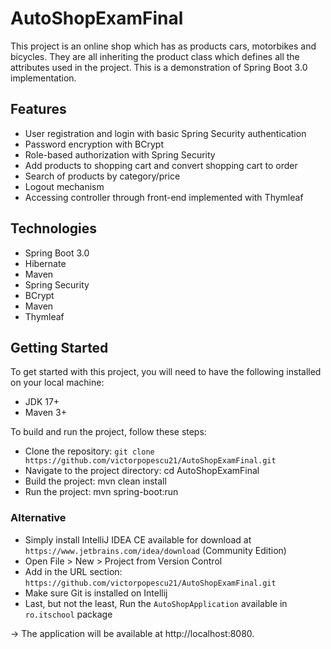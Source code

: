 # AutoShopExamFinal

This project is an online shop which has as products cars, motorbikes and bicycles. They are all inheriting the product class which defines all the attributes used in the project.
This is a demonstration of Spring Boot 3.0 implementation.

## Features
* User registration and login with basic Spring Security authentication
* Password encryption with BCrypt
* Role-based authorization with Spring Security
* Add products to shopping cart and convert shopping cart to order
* Search of products by category/price
* Logout mechanism
* Accessing controller through front-end implemented with Thymleaf

## Technologies
* Spring Boot 3.0
* Hibernate
* Maven
* Spring Security
* BCrypt
* Maven
* Thymleaf


## Getting Started
To get started with this project, you will need to have the following installed on your local machine:

* JDK 17+
* Maven 3+

To build and run the project, follow these steps:

* Clone the repository: `git clone https://github.com/victorpopescu21/AutoShopExamFinal.git`
* Navigate to the project directory: cd AutoShopExamFinal
* Build the project: mvn clean install
* Run the project: mvn spring-boot:run

### Alternative
* Simply install IntelliJ IDEA CE available for download at `https://www.jetbrains.com/idea/download` (Community Edition)
* Open File > New > Project from Version Control
* Add in the URL section: `https://github.com/victorpopescu21/AutoShopExamFinal.git`
* Make sure Git is installed on Intellij
* Last, but not the least, Run the `AutoShopApplication` available in `ro.itschool` package

-> The application will be available at http://localhost:8080.